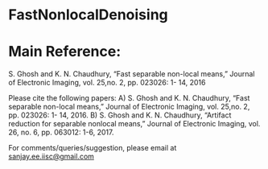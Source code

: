 # FastNonlocalDenoising

Main Reference:
=============
S. Ghosh and K. N. Chaudhury, “Fast separable non-local means,” Journal of Electronic Imaging, vol. 25,no. 2, pp. 023026: 1- 14, 2016





Please cite the following papers:
A) S. Ghosh and K. N. Chaudhury, “Fast separable non-local means,” Journal of Electronic Imaging, vol. 25,no. 2, pp. 023026: 1- 14, 2016.
B) S. Ghosh and K. N. Chaudhury, “Artifact reduction for separable nonlocal means,” Journal of Electronic Imaging, vol. 26, no. 6, pp. 063012: 1-6, 2017.

For comments/queries/suggestion, please email at sanjay.ee.iisc@gmail.com
